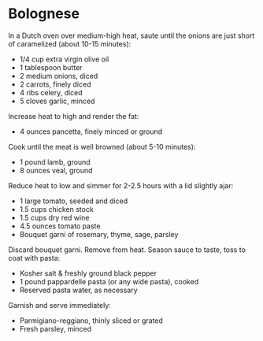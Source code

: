 Bolognese
=========

In a Dutch oven over medium-high heat, saute until the onions are just short of caramelized (about 10-15 minutes):

- 1/4 cup extra virgin olive oil
- 1 tablespoon butter
- 2 medium onions, diced
- 2 carrots, finely diced
- 4 ribs celery, diced
- 5 cloves garlic, minced

Increase heat to high and render the fat:

- 4 ounces pancetta, finely minced or ground

Cook until the meat is well browned (about 5-10 minutes):

- 1 pound lamb, ground
- 8 ounces veal, ground

Reduce heat to low and simmer for 2-2.5 hours with a lid slightly ajar:

- 1 large tomato, seeded and diced
- 1.5 cups chicken stock
- 1.5 cups dry red wine
- 4.5 ounces tomato paste
- Bouquet garni of rosemary, thyme, sage, parsley

Discard bouquet garni. Remove from heat. Season sauce to taste, toss to coat with pasta:

- Kosher salt & freshly ground black pepper
- 1 pound pappardelle pasta (or any wide pasta), cooked
- Reserved pasta water, as necessary

Garnish and serve immediately:

- Parmigiano-reggiano, thinly sliced or grated
- Fresh parsley, minced
